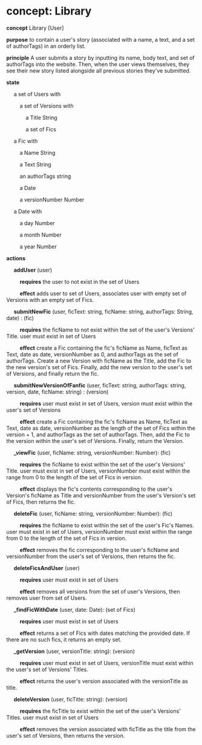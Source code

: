 # concept: Library

**concept** Library [User]

**purpose** to contain a user's story (associated with a name, a text, and a set of authorTags) in an orderly list.

**principle** A user submits a story by inputting its name, body text, and set of authorTags into the website. Then, when the user views themselves, they see their new story listed alongside all previous stories they've submitted.

**state**

&nbsp;&nbsp;&nbsp;&nbsp; a set of Users with

&nbsp;&nbsp;&nbsp;&nbsp;&nbsp;&nbsp;&nbsp;&nbsp; a set of Versions with

&nbsp;&nbsp;&nbsp;&nbsp;&nbsp;&nbsp;&nbsp;&nbsp;&nbsp;&nbsp;&nbsp;&nbsp; a Title String

&nbsp;&nbsp;&nbsp;&nbsp;&nbsp;&nbsp;&nbsp;&nbsp;&nbsp;&nbsp;&nbsp;&nbsp; a set of Fics

&nbsp;&nbsp;&nbsp;&nbsp; a Fic with

&nbsp;&nbsp;&nbsp;&nbsp;&nbsp;&nbsp;&nbsp;&nbsp; a Name String

&nbsp;&nbsp;&nbsp;&nbsp;&nbsp;&nbsp;&nbsp;&nbsp; a Text String

&nbsp;&nbsp;&nbsp;&nbsp;&nbsp;&nbsp;&nbsp;&nbsp; an authorTags string

&nbsp;&nbsp;&nbsp;&nbsp;&nbsp;&nbsp;&nbsp;&nbsp; a Date

&nbsp;&nbsp;&nbsp;&nbsp;&nbsp;&nbsp;&nbsp;&nbsp; a versionNumber Number

&nbsp;&nbsp;&nbsp;&nbsp; a Date with

&nbsp;&nbsp;&nbsp;&nbsp;&nbsp;&nbsp;&nbsp;&nbsp; a day Number

&nbsp;&nbsp;&nbsp;&nbsp;&nbsp;&nbsp;&nbsp;&nbsp; a month Number

&nbsp;&nbsp;&nbsp;&nbsp;&nbsp;&nbsp;&nbsp;&nbsp; a year Number

**actions**

&nbsp;&nbsp;&nbsp;&nbsp; **addUser** (user)

&nbsp;&nbsp;&nbsp;&nbsp;&nbsp;&nbsp;&nbsp;&nbsp; **requires** the user to not exist in the set of Users

&nbsp;&nbsp;&nbsp;&nbsp;&nbsp;&nbsp;&nbsp;&nbsp; **effect** adds user to set of Users, associates user with empty set of Versions with an empty set of Fics.


&nbsp;&nbsp;&nbsp;&nbsp; **submitNewFic** (user, ficText: string, ficName: string, authorTags: String, date) : (fic)

&nbsp;&nbsp;&nbsp;&nbsp;&nbsp;&nbsp;&nbsp;&nbsp; **requires** the ficName to not exist within the set of the user's Versions' Title. user must exist in set of Users

&nbsp;&nbsp;&nbsp;&nbsp;&nbsp;&nbsp;&nbsp;&nbsp; **effect** create a Fic containing the fic's ficName as Name, ficText as Text, date as date, versionNumber as 0, and authorTags as the set of authorTags. Create a new Version with ficName as the Title, add the Fic to the new version's set of Fics. Finally, add the new version to the user's set of Versions, and finally return the fic.


&nbsp;&nbsp;&nbsp;&nbsp; **submitNewVersionOfFanfic** (user, ficText: string, authorTags: string, version, date, ficName: string) : (version)

&nbsp;&nbsp;&nbsp;&nbsp;&nbsp;&nbsp;&nbsp;&nbsp; **requires** user must exist in set of Users, version must exist within the user's set of Versions

&nbsp;&nbsp;&nbsp;&nbsp;&nbsp;&nbsp;&nbsp;&nbsp; **effect** create a Fic containing the fic's ficName as Name, ficText as Text, date as date, versionNumber as the length of the set of Fics within the version + 1, and authorTags as the set of authorTags. Then, add the Fic to the version within the user's set of Versions. Finally, return the Version.


&nbsp;&nbsp;&nbsp;&nbsp; **_viewFic** (user, ficName: string, versionNumber: Number): (fic)

&nbsp;&nbsp;&nbsp;&nbsp;&nbsp;&nbsp;&nbsp;&nbsp; **requires** the ficName to exist within the set of the user's Versions' Title. user must exist in set of Users, versionNumber must exist within the range from 0 to the length of the set of Fics in version.

&nbsp;&nbsp;&nbsp;&nbsp;&nbsp;&nbsp;&nbsp;&nbsp; **effect** displays the fic's contents corresponding to the user's Version's ficName as Title and versionNumber from the user's Version's set of Fics, then returns the fic.


&nbsp;&nbsp;&nbsp;&nbsp; **deleteFic** (user, ficName: string, versionNumber: Number): (fic)

&nbsp;&nbsp;&nbsp;&nbsp;&nbsp;&nbsp;&nbsp;&nbsp; **requires** the ficName to exist within the set of the user's Fic's Names. user must exist in set of Users, versionNumber must exist within the range from 0 to the length of the set of Fics in version.

&nbsp;&nbsp;&nbsp;&nbsp;&nbsp;&nbsp;&nbsp;&nbsp; **effect** removes the fic corresponding to the user's ficName and versionNumber from the user's set of Versions, then returns the fic.


&nbsp;&nbsp;&nbsp;&nbsp; **deleteFicsAndUser** (user)

&nbsp;&nbsp;&nbsp;&nbsp;&nbsp;&nbsp;&nbsp;&nbsp; **requires** user must exist in set of Users

&nbsp;&nbsp;&nbsp;&nbsp;&nbsp;&nbsp;&nbsp;&nbsp; **effect** removes all versions from the set of user's Versions, then removes user from set of Users.


&nbsp;&nbsp;&nbsp;&nbsp; **_findFicWithDate** (user, date: Date): (set of Fics)

&nbsp;&nbsp;&nbsp;&nbsp;&nbsp;&nbsp;&nbsp;&nbsp; **requires** user must exist in set of Users

&nbsp;&nbsp;&nbsp;&nbsp;&nbsp;&nbsp;&nbsp;&nbsp; **effect** returns a set of Fics with dates matching the provided date. If there are no such fics, it returns an empty set.


&nbsp;&nbsp;&nbsp;&nbsp; **_getVersion** (user, versionTitle: string): (version)

&nbsp;&nbsp;&nbsp;&nbsp;&nbsp;&nbsp;&nbsp;&nbsp; **requires** user must exist in set of Users, versionTitle must exist within the user's set of Versions' Titles.

&nbsp;&nbsp;&nbsp;&nbsp;&nbsp;&nbsp;&nbsp;&nbsp; **effect** returns the user's version associated with the versionTitle as title.


&nbsp;&nbsp;&nbsp;&nbsp; **deleteVersion** (user, ficTitle: string): (version)

&nbsp;&nbsp;&nbsp;&nbsp;&nbsp;&nbsp;&nbsp;&nbsp; **requires** the ficTitle to exist within the set of the user's Versions' Titles. user must exist in set of Users

&nbsp;&nbsp;&nbsp;&nbsp;&nbsp;&nbsp;&nbsp;&nbsp; **effect** removes the version associated with ficTitle as the title from the user's set of Versions, then returns the version.
